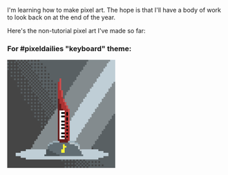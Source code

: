 I'm learning how to make pixel art. The hope is that I'll have a body of work to look back on at the end of the year.

Here's the non-tutorial pixel art I've made so far:

### For #pixeldailies "keyboard" theme:

<img src="keyboard.gif" alt="Master Keytar" width="250px">
